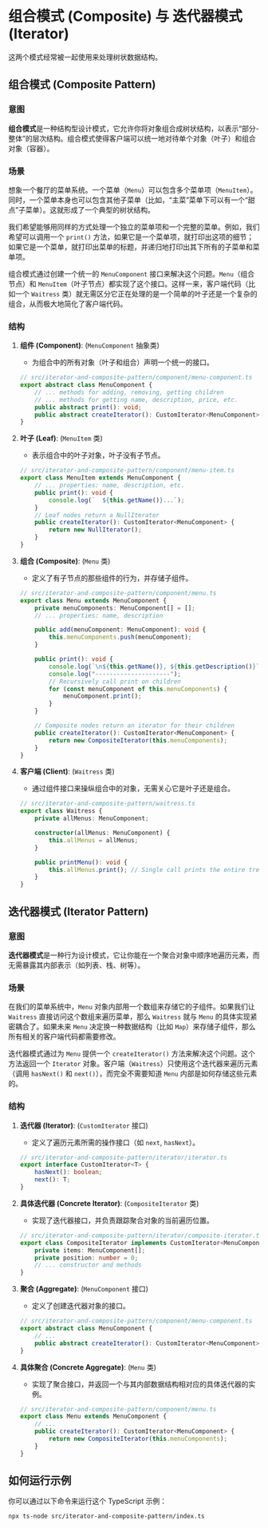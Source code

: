 # 组合模式 (Composite) 与 迭代器模式 (Iterator)

这两个模式经常被一起使用来处理树状数据结构。

## 组合模式 (Composite Pattern)

### 意图

**组合模式**是一种结构型设计模式，它允许你将对象组合成树状结构，以表示“部分-整体”的层次结构。组合模式使得客户端可以统一地对待单个对象（叶子）和组合对象（容器）。

### 场景

想象一个餐厅的菜单系统。一个菜单（`Menu`）可以包含多个菜单项（`MenuItem`）。同时，一个菜单本身也可以包含其他子菜单（比如，“主菜”菜单下可以有一个“甜点”子菜单）。这就形成了一个典型的树状结构。

我们希望能够用同样的方式处理一个独立的菜单项和一个完整的菜单。例如，我们希望可以调用一个 `print()` 方法，如果它是一个菜单项，就打印出这项的细节；如果它是一个菜单，就打印出菜单的标题，并递归地打印出其下所有的子菜单和菜单项。

组合模式通过创建一个统一的 `MenuComponent` 接口来解决这个问题。`Menu`（组合节点）和 `MenuItem`（叶子节点）都实现了这个接口。这样一来，客户端代码（比如一个 `Waitress` 类）就无需区分它正在处理的是一个简单的叶子还是一个复杂的组合，从而极大地简化了客户端代码。

### 结构

1.  **组件 (Component)**: (`MenuComponent` 抽象类)
    *   为组合中的所有对象（叶子和组合）声明一个统一的接口。
    ```typescript
    // src/iterator-and-composite-pattern/component/menu-component.ts
    export abstract class MenuComponent {
        // ... methods for adding, removing, getting children
        // ... methods for getting name, description, price, etc.
        public abstract print(): void;
        public abstract createIterator(): CustomIterator<MenuComponent>;
    }
    ```

2.  **叶子 (Leaf)**: (`MenuItem` 类)
    *   表示组合中的叶子对象，叶子没有子节点。
    ```typescript
    // src/iterator-and-composite-pattern/component/menu-item.ts
    export class MenuItem extends MenuComponent {
        // ... properties: name, description, etc.
        public print(): void {
            console.log(`  ${this.getName()}...`);
        }
        // Leaf nodes return a NullIterator
        public createIterator(): CustomIterator<MenuComponent> {
            return new NullIterator();
        }
    }
    ```

3.  **组合 (Composite)**: (`Menu` 类)
    *   定义了有子节点的那些组件的行为，并存储子组件。
    ```typescript
    // src/iterator-and-composite-pattern/component/menu.ts
    export class Menu extends MenuComponent {
        private menuComponents: MenuComponent[] = [];
        // ... properties: name, description

        public add(menuComponent: MenuComponent): void {
            this.menuComponents.push(menuComponent);
        }

        public print(): void {
            console.log(`\n${this.getName()}, ${this.getDescription()}`);
            console.log("---------------------");
            // Recursively call print on children
            for (const menuComponent of this.menuComponents) {
                menuComponent.print();
            }
        }

        // Composite nodes return an iterator for their children
        public createIterator(): CustomIterator<MenuComponent> {
            return new CompositeIterator(this.menuComponents);
        }
    }
    ```

4.  **客户端 (Client)**: (`Waitress` 类)
    *   通过组件接口来操纵组合中的对象，无需关心它是叶子还是组合。
    ```typescript
    // src/iterator-and-composite-pattern/waitress.ts
    export class Waitress {
        private allMenus: MenuComponent;

        constructor(allMenus: MenuComponent) {
            this.allMenus = allMenus;
        }

        public printMenu(): void {
            this.allMenus.print(); // Single call prints the entire tree
        }
    }
    ```

## 迭代器模式 (Iterator Pattern)

### 意图

**迭代器模式**是一种行为设计模式，它让你能在一个聚合对象中顺序地遍历元素，而无需暴露其内部表示（如列表、栈、树等）。

### 场景

在我们的菜单系统中，`Menu` 对象内部用一个数组来存储它的子组件。如果我们让 `Waitress` 直接访问这个数组来遍历菜单，那么 `Waitress` 就与 `Menu` 的具体实现紧密耦合了。如果未来 `Menu` 决定换一种数据结构（比如 `Map`）来存储子组件，那么所有相关的客户端代码都需要修改。

迭代器模式通过为 `Menu` 提供一个 `createIterator()` 方法来解决这个问题。这个方法返回一个 `Iterator` 对象。客户端（`Waitress`）只使用这个迭代器来遍历元素（调用 `hasNext()` 和 `next()`），而完全不需要知道 `Menu` 内部是如何存储这些元素的。

### 结构

1.  **迭代器 (Iterator)**: (`CustomIterator` 接口)
    *   定义了遍历元素所需的操作接口（如 `next`, `hasNext`）。
    ```typescript
    // src/iterator-and-composite-pattern/iterator/iterator.ts
    export interface CustomIterator<T> {
        hasNext(): boolean;
        next(): T;
    }
    ```

2.  **具体迭代器 (Concrete Iterator)**: (`CompositeIterator` 类)
    *   实现了迭代器接口，并负责跟踪聚合对象的当前遍历位置。
    ```typescript
    // src/iterator-and-composite-pattern/iterator/composite-iterator.ts
    export class CompositeIterator implements CustomIterator<MenuComponent> {
        private items: MenuComponent[];
        private position: number = 0;
        // ... constructor and methods
    }
    ```

3.  **聚合 (Aggregate)**: (`MenuComponent` 接口)
    *   定义了创建迭代器对象的接口。
    ```typescript
    // src/iterator-and-composite-pattern/component/menu-component.ts
    export abstract class MenuComponent {
        // ...
        public abstract createIterator(): CustomIterator<MenuComponent>;
    }
    ```

4.  **具体聚合 (Concrete Aggregate)**: (`Menu` 类)
    *   实现了聚合接口，并返回一个与其内部数据结构相对应的具体迭代器的实例。
    ```typescript
    // src/iterator-and-composite-pattern/component/menu.ts
    export class Menu extends MenuComponent {
        // ...
        public createIterator(): CustomIterator<MenuComponent> {
            return new CompositeIterator(this.menuComponents);
        }
    }
    ```

## 如何运行示例

你可以通过以下命令来运行这个 TypeScript 示例：

```bash
npx ts-node src/iterator-and-composite-pattern/index.ts
```